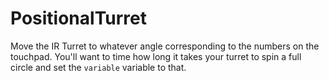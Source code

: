 # PositionalTurret

Move the IR Turret to whatever angle corresponding to the numbers on the touchpad. You'll want to time how long it takes your turret to spin a full circle and set the `variable` variable to that.
